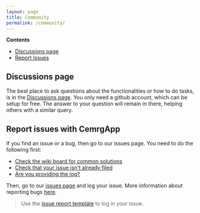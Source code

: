 ```yaml
---
layout: page
title: Community
permalink: /community/
---
```


**Contents**
+ [Discussions page](#discussions-page)
+ [Report Issues](#report-issues-with-cemrgapp)


## Discussions page 
The best place to ask questions about the functionalities or how to do tasks, 
is in the [Discussions page](https://github.com/CemrgAppDevelopers/CemrgApp/discussions). 
You only need a github account, which can be setup for free. 
The answer to your question will remain in there, helping others with a similar query.

## Report issues with CemrgApp 
If you find an issue or a bug, then go to our issues page. 
You need to do the following first: 

* [Check the wiki board for common solutions](https://github.com/CemrgAppDevelopers/CemrgApp/wiki)
* [Check that your issue isn't already filed](https://github.com/search?q=+is%3Aissue+user%3ACemrgAppDevelopers)
* [Are you providing the log?](https://github.com/CemrgAppDevelopers/CemrgApp/wiki/Troubleshooting)

Then, go to our [issues page](https://github.com/CemrgAppDevelopers/CemrgApp/issues) and log your issue.
More information about reporting bugs [here](https://github.com/CemrgAppDevelopers/CemrgApp/wiki/Reporting-bugs). 

> Use the [issue report template](https://github.com/CemrgAppDevelopers/CemrgApp/wiki/ISSUE_TEMPLATE.md)
> to log in your issue.

